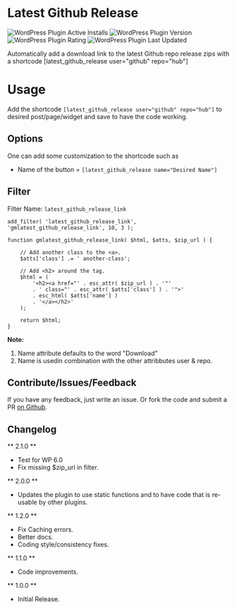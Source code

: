# Latest Github Release

![WordPress Plugin Active Installs](https://img.shields.io/wordpress/plugin/installs/latest-github-release)
![WordPress Plugin Version](https://img.shields.io/wordpress/plugin/v/latest-github-release)
![WordPress Plugin Rating](https://img.shields.io/wordpress/plugin/rating/latest-github-release)
![WordPress Plugin Last Updated](https://img.shields.io/wordpress/plugin/last-updated/latest-github-release)

Automatically add a download link to the latest Github repo release zips with a shortcode [latest_github_release user="github" repo="hub"]

# Usage
Add the shortcode ```[latest_github_release user="github" repo="hub"]``` to desired post/page/widget and save to have the code working.

## Options
One can add some customization to the shortcode such as 

* Name of the button = ```[latest_github_release name="Desired Name"]```

## Filter 

Filter Name: `latest_github_release_link`

```
add_filter( 'latest_github_release_link', 'gmlatest_github_release_link', 10, 3 );

function gmlatest_github_release_link( $html, $atts, $zip_url ) {

    // Add another class to the <a>.
	$atts['class'] .= ' another-class';

    // Add <h2> around the tag.
	$html = (
		'<h2><a href="' . esc_attr( $zip_url ) . '"'
		. ' class="' . esc_attr( $atts['class'] ) . '">'
		. esc_html( $atts['name'] )
		. '</a></h2>'
	);

	return $html;
}
```

**Note:** 
1. Name attribute defaults to the word "Download"
1. Name is usedin combination with the other attribbutes user & repo.

## Contribute/Issues/Feedback
If you have any feedback, just write an issue. Or fork the code and submit a PR [on Github](https://github.com/bahiirwa/Latest-Github-Release).

## Changelog

** 2.1.0 **
- Test for WP 6.0
- Fix missing $zip_url in filter.

** 2.0.0 **
- Updates the plugin to use static functions and to have code that is re-usable by other plugins.

** 1.2.0 **
- Fix Caching errors.
- Better docs.
- Coding style/consistency fixes.

** 1.1.0 **
- Code improvements.

** 1.0.0 **
- Initial Release.
